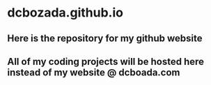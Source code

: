 # dcbozada.github.io

## Here is the repository for my github website

## All of my coding projects will be hosted here instead of my website @ dcboada.com


